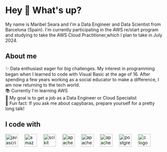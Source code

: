 <h1 align="left">Hey 👋 What's up?</h1>



<p align="left">My name is Maribel Seara and I'm a Data Engineer and Data Scientist from Barcelona (Spain). I'm currently participating in the AWS re/start program and studying to take the AWS Cloud Practitioner,which I plan to take in July 2024.</p>



<h2 align="left">About me</h2>



<p align="left">✨ Data enthusiast eager for big challenges. My interest in programming began when I learned to code with Visual Basic at the age of 16. After spending a few years working as a social educator to make a difference, I am now returning to the tech world.<br>📚 Currently I'm learning AWS<br>🎯 My goal is to get a job as a Data Engineer or Cloud Specialist<br>🎲 Fun fact: If you ask me about capybaras, prepare yourself for a pretty long talk!</p>



<h2 align="left">I code with</h2>



<div align="left">
  <img src="https://cdn.jsdelivr.net/gh/devicons/devicon/icons/python/python-original.svg" height="40" alt="javascript logo"  />
  <img width="12" />
  <img src="https://cdn.jsdelivr.net/gh/devicons/devicon/icons/amazonwebservices/amazonwebservices-plain-wordmark.svg" height="40" alt="amazon web services logo"  />
  <img width="12" />
  <img src="https://cdn.jsdelivr.net/gh/devicons/devicon/icons/scikitlearn/scikitlearn-original.svg" height="40" alt="scikit learn logo"  />
  <img width="12" />
  <img src="https://cdn.jsdelivr.net/gh/devicons/devicon/icons/apachespark/apachespark-original.svg" height="40" alt="apache spark logo"  />
  <img width="12" />
  <img src="https://cdn.jsdelivr.net/gh/devicons/devicon/icons/apacheairflow/apacheairflow-original.svg" height="40" alt="apache airflow logo"  />
  <img width="12" />
  <img src="https://cdn.jsdelivr.net/gh/devicons/devicon/icons/apachekafka/apachekafka-original.svg" height="40" alt="apache kafka logo"  />
  <img width="12" />
  <img src="https://cdn.jsdelivr.net/gh/devicons/devicon/icons/postgresql/postgresql-original.svg" height="40" alt="postgresql logo"  />
  <img width="12" />
  <img src="https://cdn.jsdelivr.net/gh/devicons/devicon/icons/c/c-original.svg" height="40" alt="c logo"  />
</div>

